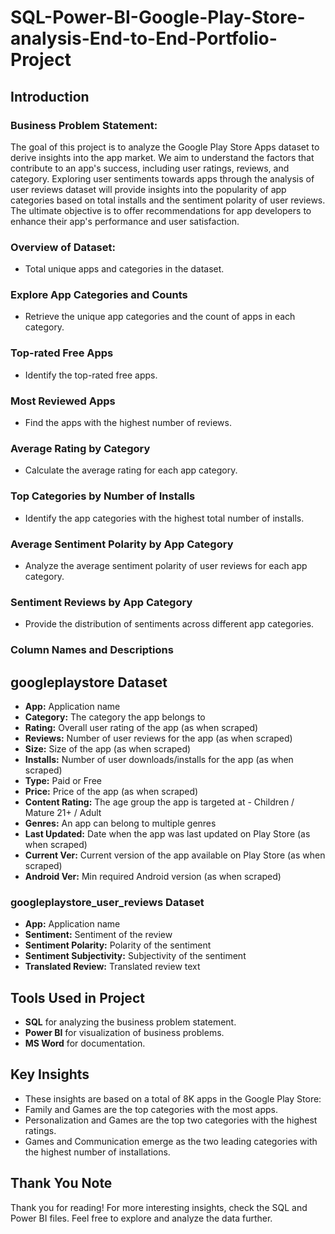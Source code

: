 # SQL-Power-BI-Google-Play-Store-analysis-End-to-End-Portfolio-Project
## Introduction
### Business Problem Statement:
The goal of this project is to analyze the Google Play Store Apps dataset to derive insights into the app market. We aim to understand the factors that contribute to an app's success, including user ratings, reviews, and category. Exploring user sentiments towards apps through the analysis of user reviews dataset will provide insights into the popularity of app categories based on total installs and the sentiment polarity of user reviews. The ultimate objective is to offer recommendations for app developers to enhance their app's performance and user satisfaction.

### Overview of Dataset:
* Total unique apps and categories in the dataset.
### Explore App Categories and Counts
* Retrieve the unique app categories and the count of apps in each category.
### Top-rated Free Apps
* Identify the top-rated free apps.
### Most Reviewed Apps
* Find the apps with the highest number of reviews.
### Average Rating by Category
* Calculate the average rating for each app category.
### Top Categories by Number of Installs
* Identify the app categories with the highest total number of installs.
### Average Sentiment Polarity by App Category
* Analyze the average sentiment polarity of user reviews for each app category.
### Sentiment Reviews by App Category
* Provide the distribution of sentiments across different app categories.
### Column Names and Descriptions
## googleplaystore Dataset
* **App:** Application name
* **Category:** The category the app belongs to
* **Rating:** Overall user rating of the app (as when scraped)
* **Reviews:** Number of user reviews for the app (as when scraped)
* **Size:** Size of the app (as when scraped)
* **Installs:** Number of user downloads/installs for the app (as when scraped)
* **Type:** Paid or Free
* **Price:** Price of the app (as when scraped)
* **Content Rating:** The age group the app is targeted at - Children / Mature 21+ / Adult
* **Genres:** An app can belong to multiple genres
* **Last Updated:** Date when the app was last updated on Play Store (as when scraped)
* **Current Ver:** Current version of the app available on Play Store (as when scraped)
* **Android Ver:** Min required Android version (as when scraped)
### googleplaystore_user_reviews Dataset
* **App:** Application name
* **Sentiment:** Sentiment of the review
* **Sentiment Polarity:** Polarity of the sentiment
* **Sentiment Subjectivity:** Subjectivity of the sentiment
* **Translated Review:** Translated review text

## Tools Used in Project
* **SQL** for analyzing the business problem statement.
* **Power BI** for visualization of business problems.
* **MS Word** for documentation.

## Key Insights
* These insights are based on a total of 8K apps in the Google Play Store:
* Family and Games are the top categories with the most apps.
* Personalization and Games are the top two categories with the highest ratings.
* Games and Communication emerge as the two leading categories with the highest number of installations.
## Thank You Note
Thank you for reading! For more interesting insights, check the SQL and Power BI files. Feel free to explore and analyze the data further.

